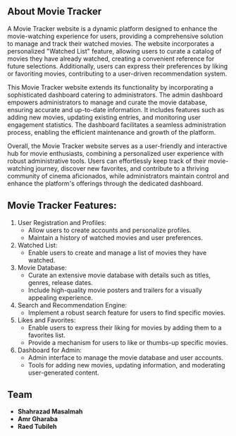 ## About Movie Tracker
A Movie Tracker website is a dynamic platform designed to enhance the movie-watching experience for users, providing a 
comprehensive solution to manage and track their watched movies. The website incorporates a personalized "Watched List" feature, 
allowing users to curate a catalog of movies they have already watched, creating a convenient reference for future selections. 
Additionally, users can express their preferences by liking or favoriting movies, contributing to a user-driven recommendation system.

This Movie Tracker website extends its functionality by incorporating a sophisticated dashboard catering to administrators. 
The admin dashboard empowers administrators to manage and curate the movie database, ensuring accurate and up-to-date information. 
It includes features such as adding new movies, updating existing entries, and monitoring user engagement statistics. The dashboard 
facilitates a seamless administration process, enabling the efficient maintenance and growth of the platform.

Overall, the Movie Tracker website serves as a user-friendly and interactive hub for movie enthusiasts, combining a personalized 
user experience with robust administrative tools. Users can effortlessly keep track of their movie-watching journey, discover new 
favorites, and contribute to a thriving community of cinema aficionados, while administrators maintain control and enhance the 
platform's offerings through the dedicated dashboard.

## Movie Tracker Features:
1. User Registration and Profiles:
   - Allow users to create accounts and personalize profiles.
   - Maintain a history of watched movies and user preferences.
2. Watched List:
   - Enable users to create and manage a list of movies they have watched.
3. Movie Database:
   - Curate an extensive movie database with details such as titles, genres, release dates.
   - Include high-quality movie posters and trailers for a visually appealing experience.
4. Search and Recommendation Engine:
   - Implement a robust search feature for users to find specific movies.
5. Likes and Favorites:
   - Enable users to express their liking for movies by adding them to a favorites list.
   - Provide a mechanism for users to like or thumbs-up specific movies.
6. Dashboard for Admin:
   - Admin interface to manage the movie database and user accounts.
   - Tools for adding new movies, updating information, and moderating user-generated content.

## Team
- **Shahrazad Masalmah**
- **Amr Gharaba**
- **Raed Tubileh**
     
   

